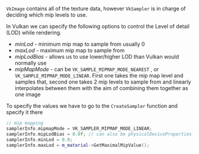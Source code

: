 `VkImage` contains all of the texture data, however `VkSampler` is in charge of deciding which mip levels to use. 

In Vulkan we can specify the following options to control the Level of detail (LOD) while rendering.

- *minLod* - minimum mip map to sample from usually 0
- *maxLod* - maximum mip map to sample from 
- *mipLodBias* - allows us to use lower/higher LOD than Vulkan would normally use  
- *mipMapMode* - can be `VK_SAMPLE_MIPMAP_MODE_NEAREST` , or `VK_SAMPLE_MIPMAP_MODE_LINEAR`. First one takes the mip map level and samples that, second one takes 2 mip levels to sample from and linearly interpolates between them with the aim of combining them together as one image 

To specify the values we have to go to the `CreateSampler` function and specify it there 

```c++
// mip mapping  
samplerInfo.mipmapMode = VK_SAMPLER_MIPMAP_MODE_LINEAR;  
samplerInfo.mipLodBias = 0.0f; // can also be physicalDeviceProperties.limits.maxSamplerLodBias  
samplerInfo.minLod = 0.0;  
samplerInfo.maxLod = m_material->GetMaximalMipValue();
```